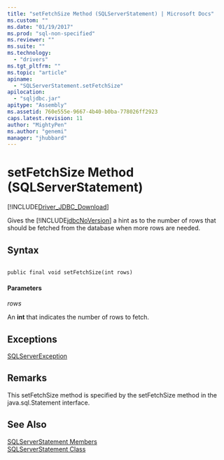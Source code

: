 ```yaml
---
title: "setFetchSize Method (SQLServerStatement) | Microsoft Docs"
ms.custom: ""
ms.date: "01/19/2017"
ms.prod: "sql-non-specified"
ms.reviewer: ""
ms.suite: ""
ms.technology: 
  - "drivers"
ms.tgt_pltfrm: ""
ms.topic: "article"
apiname: 
  - "SQLServerStatement.setFetchSize"
apilocation: 
  - "sqljdbc.jar"
apitype: "Assembly"
ms.assetid: 760e555e-9667-4b40-b0ba-778026ff2923
caps.latest.revision: 11
author: "MightyPen"
ms.author: "genemi"
manager: "jhubbard"
---
```

# setFetchSize Method (SQLServerStatement)
[!INCLUDE[Driver_JDBC_Download](../../../includes/driver_jdbc_download.md)]

  Gives the [!INCLUDE[jdbcNoVersion](../../../includes/jdbcnoversion_md.md)] a hint as to the number of rows that should be fetched from the database when more rows are needed.  
  
## Syntax  
  
```  
  
public final void setFetchSize(int rows)  
```  
  
#### Parameters  
 *rows*  
  
 An **int** that indicates the number of rows to fetch.  
  
## Exceptions  
 [SQLServerException](../../../connect/jdbc/reference/sqlserverexception-class.md)  
  
## Remarks  
 This setFetchSize method is specified by the setFetchSize method in the java.sql.Statement interface.  
  
## See Also  
 [SQLServerStatement Members](../../../connect/jdbc/reference/sqlserverstatement-members.md)   
 [SQLServerStatement Class](../../../connect/jdbc/reference/sqlserverstatement-class.md)  
  
  